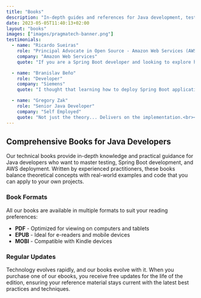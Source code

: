 ```yaml
---
title: "Books"
description: "In-depth guides and references for Java development, testing, and cloud deployment"
date: 2023-05-05T11:40:13+02:00
layout: "books"
images: ["images/pragmatech-banner.png"]
testimonials:
  - name: "Ricardo Sueiras"
    role: "Principal Advocate in Open Source - Amazon Web Services (AWS)"
    company: "Amazon Web Services"
    quote: "If you are a Spring Boot developer and looking to explore how to deploy your applications onto AWS, then you need to check out this book. <br></br>The authors have put together a well thought out and easy to follow book that walks you through the typical use cases you will need. <br></br>Perfect for beginners and an invaluable reference guide for those more experienced, they continue to add new content to this book and I cannot say enough great things about it."

  - name: "Branislav Beňo"
    role: "Developer"
    company: "Siemens"
    quote: "I thought that learning how to deploy Spring Boot application to the cloud, would require unbearable long time. But then came this book, and my worries vanished. <br></br>On less than 500 pages, I found all I was looking for. From deployment preparation, through application connecting with required AWS services to deployment realization and application monitoring. <br></br>And what is the best, all accompanied by useful code examples and access to related GitHub repository."

  - name: "Gregory Zak"
    role: "Senior Java Developer"
    company: "Self Employed"
    quote: "Not just the theory... Delivers on the implementation.<br></br> Great book that easily blends the integration of the Spring Boot framework with Amazon’s AWS services, progressing from overview to deliverables. <br></br>Excellent logical organization of the fundamental AWS services that a developer can easily learn and retain in a step-by-step manner"
---
```


## Comprehensive Books for Java Developers

Our technical books provide in-depth knowledge and practical guidance for Java developers who want to master testing, Spring Boot development, and AWS deployment. Written by experienced practitioners, these books balance theoretical concepts with real-world examples and code that you can apply to your own projects.

### Book Formats

All our books are available in multiple formats to suit your reading preferences:

- **PDF** - Optimized for viewing on computers and tablets
- **EPUB** - Ideal for e-readers and mobile devices
- **MOBI** - Compatible with Kindle devices

### Regular Updates

Technology evolves rapidly, and our books evolve with it. When you purchase one of our ebooks, you receive free updates for the life of the edition, ensuring your reference material stays current with the latest best practices and techniques.
